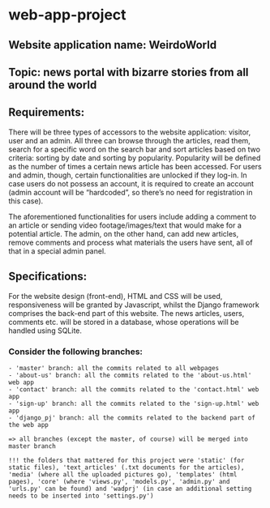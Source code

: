 # web-app-project

## Website application name: WeirdoWorld
## Topic: news portal with bizarre stories from all around the world

## Requirements:
  There will be three types of accessors to the website application: visitor, user and an admin. 
  All three can browse through the articles, read them, search for a specific word on the search bar and sort articles based on two criteria: sorting by date and sorting by 
  popularity. Popularity will be defined as the number of times a certain news article has been accessed. For users and admin, though, certain functionalities are unlocked if 
  they log-in. In case users do not possess an account, it is required to create an account (admin account will be “hardcoded”, so there’s no need for registration 
  in this case).

  The aforementioned functionalities for users include adding a comment to an article or sending video footage/images/text that would make for a potential article. The admin, 
  on the other hand, can add new articles, remove comments and process what materials the users have sent, all of that in a special admin panel.
  
  
## Specifications:
  For the website design (front-end), HTML and CSS will be used, responsiveness will be granted by Javascript, whilst the Django framework comprises the back-end part of this website. 
  The news articles, users, comments etc. will be stored in a database, whose operations will be handled using SQLite.


### Consider the following branches:
    - 'master' branch: all the commits related to all webpages 
    - 'about-us' branch: all the commits related to the 'about-us.html' web app
    - 'contact' branch: all the commits related to the 'contact.html' web app
    - 'sign-up' branch: all the commits related to the 'sign-up.html' web app
    - 'django_pj' branch: all the commits related to the backend part of the web app
    
    => all branches (except the master, of course) will be merged into master branch
    
    !!! the folders that mattered for this project were 'static' (for static files), 'text_articles' (.txt documents for the articles), 'media' (where all the uploaded pictures go), 'templates' (html pages), 'core' (where 'views.py', 'models.py', 'admin.py' and 'urls.py' can be found) and 'wadprj' (in case an additional setting needs to be inserted into 'settings.py')
